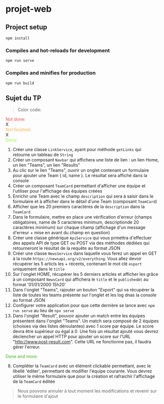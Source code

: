 # projet-web

## Project setup
```
npm install
```

### Compiles and hot-reloads for development
```
npm run serve
```

### Compiles and minifies for production
```
npm run build
```



## Sujet du TP

> Color code:
<div style="color: #F84848">Not done: </div> X
<div style="color: #FFAD4A">Not finished: </div> X
<div style="color: #93F848">Done: </div>

1) Créer une classe `LinkService`, ayant pour méthode `getLinks` qui retourne un tableau de `String`
2) Créer un composant `Navbar` qui affichera une liste de lien : un lien Home, un lien "Teams", un lien "Results"
3) Au clic sur le lien "Teams", ouvrir un onglet contenant un formulaire pour ajouter une Team { id, name }. Le résultat sera affiché dans la console
4) Créer un composant `TeamCard` permettant d'afficher une équipe et l'utiliser pour l'affichage des équipes créées
5) Enrichir une Team avec le champ `description` qui sera à saisir dans le formulaire et à afficher dans le détail d'une Team (composant `TeamCard`)
6) Afficher que les 20 premiers caractères de la `description` dans la `TeamCard`
7) Dans le formulaire, mettre en place une vérification d'erreur (champs obligatoires, name de 5 caractères minimum, descriptionde 20 caractères minimum) sur chaque champ (affichage d'un message d'erreur + mise en avant du champ en question)
9) Créer une classe générique `ApiService` qui vous prmettra d'effectuer des appels API de type GET ou POST via des méthodes dédiées qui retourneront le résultat de la requête au format JSON
10) Créer une classe `NewsService` dans laquelle vous ferez un appel en GET à la route `https://newsapi.org/v2/everything`. Vous allez devoir récupérer les 5 articls les + récents, contenant le mot clé `esport` uniquement dans le `title`
11) Sur l'onglet HOME, récupérer les 5 derniers articles et afficher les grâce à un composant `NewsCard` qui affichera le `title` et le `publishedAt` au format '01/01/2000 15h20'
12) Dans l'onglet "Teams", rajouter un bouton "Export" qui va récupérer la liste de toutes les teams présente sur l'onglet et les log dnas la console au format JSON
13) Configurer votre application pour que cette dernière se lance avec `npm run serve` au lieu de `npx serve`
14) Dans l'onglet "Result", pouvoir ajouter un match entre les équipes présentent dans l'onglet "Teams". Un match sera composé de 2 équipes (choisies via des listes déroulantes) avec 1 score par équipe. Le score devra être supérieur ou égal à 0. Une fois un résultat ajouté vous devrez déclencher un appel HTTP pour ajouter un score sur l'URL "http://www.post-result.com". Cette URL ne fonctionne pas, il faudra gérer l'erreur.

<div style="color: #3EB01D">Done and more: </div>

8) Compléter la `TeamCard` avec un élément clickable permettant, avec le libellé 'éditer', permettant de modifier l'équipe courante. Vous devrez utiliser le même formulaire que pour la création et rafraichir l'affichage de la `TeamCard` éditée
> Nous pouvons annuler à tout moment les modifications et revenir sur le formulaire d'ajout 


